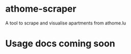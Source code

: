 # athome-scraper
A tool to scrape and visualise apartments from athome.lu

# Usage docs coming soon
